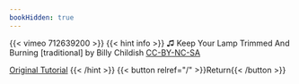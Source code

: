 ```yaml
---
bookHidden: true
---
```


{{< vimeo 712639200 >}}
{{< hint info >}}
♫ Keep Your Lamp Trimmed And Burning [traditional] by Billy Childish [CC-BY-NC-SA](https://freemusicarchive.org/music/Billy_Childish/Phoning_It_In_061505_1370/Keep_Your_Lamp_Trimmed_And_Burning_traditional/)

[Original Tutorial](https://youtu.be/FWD3r9Bm_A0)
{{< /hint >}}
{{< button relref="/" >}}Return{{< /button >}}
